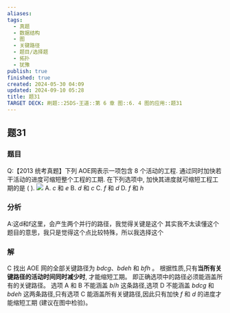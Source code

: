 ```yaml
---
aliases: 
tags:
  - 真题
  - 数据结构
  - 图
  - 关键路径
  - 题目/选择题
  - 拓扑
  - 犹豫
publish: true
finished: true
created: 2024-05-30 04:09
updated: 2024-09-10 05:28
title: 题31
TARGET DECK: 刷题::25DS-王道::第 6 章 图::6. 4 图的应用::题31
---
```

## 题31
### 题目
Q:【2013 统考真题】下列 AOE网表示一项包含 8 个活动的工程. 通过同时加快若干活动的进度可缩短整个工程的工期. 在下列选项中, 加快其进度就可缩短工程工期的是 ( ).
![](https://img.hwenyi.tech/202405291147179.webp)
A. $c$ 和 $e$ 
B. $d$ 和 $c$ 
C. $f$ 和 $d$ 
D. $f$ 和 $h$
### 分析
A:这d和f这里，会产生两个并行的路径，我觉得关键是这个 
其实我不太读懂这个题目的意思，我只是觉得这个点比较特殊，所以我选择这个
### 解
C
找出 AOE 网的全部关键路径为 ${bdcg}\text{、}{bdeh}$ 和 ${bfh}$ 。
根据性质,只有**当所有关键路径的活动时间同时减少时**, 才能缩短工期。
即正确选项中的路径必须能涵盖所有的关键路径。
选项 A 和 $\mathrm{B}$ 不能涵盖 $b/h$ 这条路径,选项 $\mathrm{D}$ 不能涵盖 ${bdcg}$ 和 ${bdeh}$ 这两条路径,只有选项 $\mathrm{C}$ 能涵盖所有关键路径,因此只有加快 $f$ 和 $d$ 的进度才能缩短工期 (建议在图中检验)。



